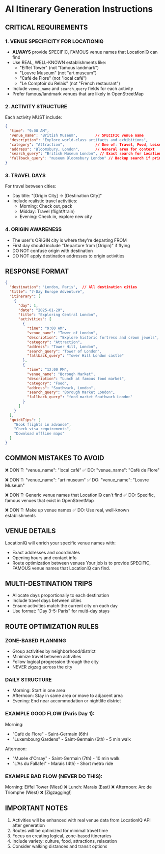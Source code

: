 # AI Itinerary Generation Instructions

## CRITICAL REQUIREMENTS

### 1. VENUE SPECIFICITY FOR LOCATIONIQ
- **ALWAYS** provide SPECIFIC, FAMOUS venue names that LocationIQ can find
- Use REAL, WELL-KNOWN establishments like:
  - "Eiffel Tower" (not "famous landmark")
  - "Louvre Museum" (not "art museum")
  - "Café de Flore" (not "local café")
  - "Le Comptoir du Relais" (not "French restaurant")
- Include `venue_name` and `search_query` fields for each activity
- Prefer famous/landmark venues that are likely in OpenStreetMap

### 2. ACTIVITY STRUCTURE
Each activity MUST include:
```json
{
  "time": "9:00 AM",
  "venue_name": "British Museum",        // SPECIFIC venue name
  "description": "Explore world-class artifacts and exhibitions",
  "category": "Attraction",              // One of: Travel, Food, Leisure, Attraction, Accommodation
  "address": "Bloomsbury, London",       // General area for context
  "search_query": "British Museum London", // Exact search for LocationIQ
  "fallback_query": "museum Bloomsbury London" // Backup search if primary fails
}
```

### 3. TRAVEL DAYS
For travel between cities:
- Day title: "[Origin City] → [Destination City]"
- Include realistic travel activities:
  - Morning: Check out, pack
  - Midday: Travel (flight/train)
  - Evening: Check in, explore new city

### 4. ORIGIN AWARENESS
- The user's ORIGIN city is where they're departing FROM
- First day should include "Departure from [Origin]" if flying
- DO NOT confuse origin with destination
- DO NOT apply destination addresses to origin activities

## RESPONSE FORMAT

```json
{
  "destination": "London, Paris",  // All destination cities
  "title": "7-Day Europe Adventure",
  "itinerary": [
    {
      "day": 1,
      "date": "2025-01-20",
      "title": "Exploring Central London",
      "activities": [
        {
          "time": "9:00 AM",
          "venue_name": "Tower of London",
          "description": "Explore historic fortress and crown jewels",
          "category": "Attraction",
          "address": "Tower Hill, London",
          "search_query": "Tower of London",
          "fallback_query": "Tower Hill London castle"
        },
        {
          "time": "12:00 PM",
          "venue_name": "Borough Market",
          "description": "Lunch at famous food market",
          "category": "Food",
          "address": "Southwark, London",
          "search_query": "Borough Market London",
          "fallback_query": "food market Southwark London"
        }
      ]
    }
  ],
  "quickTips": [
    "Book flights in advance",
    "Check visa requirements",
    "Download offline maps"
  ]
}
```

## COMMON MISTAKES TO AVOID

❌ DON'T: "venue_name": "local café"
✅ DO: "venue_name": "Café de Flore"

❌ DON'T: "venue_name": "art museum"
✅ DO: "venue_name": "Louvre Museum"

❌ DON'T: Generic venue names that LocationIQ can't find
✅ DO: Specific, famous venues that exist in OpenStreetMap

❌ DON'T: Make up venue names
✅ DO: Use real, well-known establishments

## VENUE DETAILS
LocationIQ will enrich your specific venue names with:
- Exact addresses and coordinates
- Opening hours and contact info
- Route optimization between venues
Your job is to provide SPECIFIC, FAMOUS venue names that LocationIQ can find.

## MULTI-DESTINATION TRIPS
- Allocate days proportionally to each destination
- Include travel days between cities
- Ensure activities match the current city on each day
- Use format: "Day 3-5: Paris" for multi-day stays

## ROUTE OPTIMIZATION RULES

### ZONE-BASED PLANNING
- Group activities by neighborhood/district
- Minimize travel between activities
- Follow logical progression through the city
- NEVER zigzag across the city

### DAILY STRUCTURE
- Morning: Start in one area
- Afternoon: Stay in same area or move to adjacent area
- Evening: End near accommodation or nightlife district

### EXAMPLE GOOD FLOW (Paris Day 1):
Morning:
- "Café de Flore" - Saint-Germain (6th)
- "Luxembourg Gardens" - Saint-Germain (6th) - 5 min walk

Afternoon:
- "Musée d'Orsay" - Saint-Germain (7th) - 10 min walk
- "L'As du Fallafel" - Marais (4th) - Short metro ride

### EXAMPLE BAD FLOW (NEVER DO THIS):
Morning: Eiffel Tower (West) ❌
Lunch: Marais (East) ❌
Afternoon: Arc de Triomphe (West) ❌ [Zigzagging!]

## IMPORTANT NOTES
1. Activities will be enhanced with real venue data from LocationIQ API after generation
2. Routes will be optimized for minimal travel time
3. Focus on creating logical, zone-based itineraries
4. Include variety: culture, food, attractions, relaxation
5. Consider walking distances and transit options